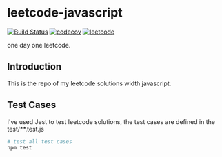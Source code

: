 # leetcode-javascript

[![Build Status](https://www.travis-ci.org/lpeihan/leetcode-javascript.svg?branch=master)](https://www.travis-ci.org/lpeihan/leetcode-javascript)
[![codecov](https://codecov.io/gh/lpeihan/leetcode-javascript/branch/master/graph/badge.svg)](https://codecov.io/gh/lpeihan/leetcode-javascript)
[![leetcode](https://leetcode-badge.chyroc.cn/?name=parhamlee&leetcode_badge_style=Solved/Total-{{.solved_question}}/{{.all_question}}-green.svg)](https://github.com/Chyroc/leetcode-badge)

one day one leetcode. 

## Introduction
This is the repo of my leetcode solutions width javascript.

## Test Cases
I've used Jest to test leetcode solutions, the test cases are defined in the test/**.test.js

```bash
# test all test cases
npm test
```
